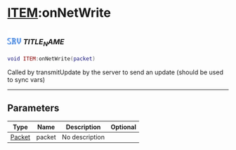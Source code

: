 # [ITEM](../item/README.md):onNetWrite

### <img src="../../.gitbook/assets/server.png" width="32" height="32" /> $TITLE_NAME$

```lua
void ITEM:onNetWrite(packet)
```

Called by transmitUpdate by the server to send an update (should be used to sync vars)<br>

-----------------
## Parameters

| Type   | Name | Description | Optional |
| ------ | ---- | ----------- | -------: |
| [Packet](../packet/README.md) | packet | No description |  |
